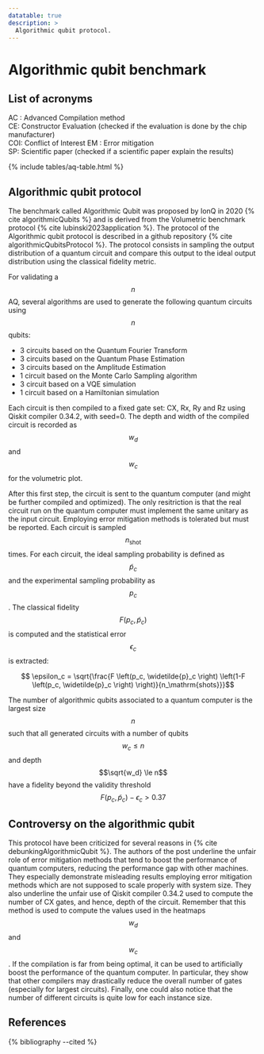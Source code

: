 ```yaml
---
datatable: true
description: >
  Algorithmic qubit protocol.
---
```


# Algorithmic qubit benchmark

## List of acronyms
AC : Advanced Compilation method  
CE: Constructor Evaluation (checked if the evaluation is done by the chip manufacturer)  
COI: Conflict of Interest
EM : Error mitigation  
SP: Scientific paper (checked if a scientific paper explain the results)  

{% include tables/aq-table.html %}
<script type="text/javascript">
    $(document).ready(function() {
      $('.aq-table').DataTable(
        {
          "pageLength": 100
        } 
      );
    });
</script>


## Algorithmic qubit protocol
The benchmark called Algorithmic Qubit was proposed by IonQ in 2020 {% cite algorithmicQubits %} and is derived from the Volumetric benchmark protocol {% cite lubinski2023application %}. The protocol of the Algorithmic qubit protocol is described in a github repository {% cite algorithmicQubitsProtocol %}. The protocol consists in sampling the output distribution of a quantum circuit and compare this output to the ideal output distribution using the classical fidelity metric.

For validating a $$n$$ AQ, several algorithms are used to generate the following quantum circuits using $$n$$ qubits:
- 3 circuits based on the Quantum Fourier Transform
- 3 circuits based on the Quantum Phase Estimation
- 3 circuits based on the Amplitude Estimation
- 1 circuit based on the Monte Carlo Sampling algorithm
- 3 circuit based on a VQE simulation
- 1 circuit based on a Hamiltonian simulation

Each circuit is then compiled to a fixed gate set: CX, Rx, Ry and Rz using Qiskit compiler 0.34.2, with seed=0. The depth and width of the compiled circuit is recorded as $$w_d$$ and $$w_c$$ for the volumetric plot.

After this first step, the circuit is sent to the quantum computer (and might be further compiled and optimized). The only resitriction is that the real circuit run on the quantum computer must implement the same unitary as the input circuit. Employing error mitigation methods is tolerated but must be reported. Each circuit is sampled $$n_\mathrm{shot}$$ times. For each circuit, the ideal sampling probability is defined as $$\widetilde{p}_c$$ and the experimental sampling probability as $$p_c$$. The classical fidelity $$F(p_c, \widetilde{p}_c)$$ is computed and the statistical error $$\epsilon_c$$ is extracted:

$$ \epsilon_c = \sqrt{\frac{F \left(p_c, \widetilde{p}_c \right) \left(1-F \left(p_c, \widetilde{p}_c \right) \right)}{n_\mathrm{shots}}}$$
<!-- Link to the fidelity -->

The number of algorithmic qubits associated to a quantum computer is the largest size $$n$$ such that all generated circuits with a number of qubits $$w_c \le n$$ and depth $$\sqrt{w_d} \le n$$ have a fidelity beyond the validity threshold $$F(p_c, \widetilde{p}_c) - \epsilon_c > 0.37$$

<!-- Ajouter des plots concernant l'algorithmic qubit-->

## Controversy on the algorithmic qubit

This protocol have been criticized for several reasons in {% cite debunkingAlgorithmicQubit %}. The authors of the post underline the unfair role of error mitigation methods that tend to boost the performance of quantum computers, reducing the performance gap with other machines. They especially demonstrate misleading results employing error mitigation methods which are not supposed to scale properly with system size. They also underline the unfair use of Qiskit compiler 0.34.2 used to compute the number of CX gates, and hence, depth of the circuit. Remember that this method is used to compute the values used in the heatmaps $$w_d$$ and $$w_c$$. If the compilation is far from being optimal, it can be used to artificially boost the performance of the quantum computer. In particular, they show that other compilers may drastically reduce the overall number of gates (especially for largest circuits). Finally, one could also notice that the number of different circuits is quite low for each instance size.

## References

{% bibliography --cited %}
